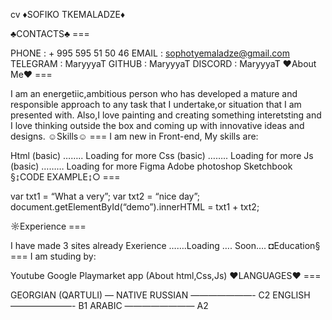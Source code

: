 cv
♦SOFIKO TKEMALADZE♦

♣CONTACTS♣ ===

PHONE : + 995 595 51 50 46
EMAIL : sophotyemaladze@gmail.com
TELEGRAM : MaryyyaT
GITHUB : MaryyyaT
DISCORD : MaryyyaT
♥About Me♥ ===

I am an energetiic,ambitious person who has developed a mature and responsible approach to any task that I undertake,or situation that I am presented with. Also,I love painting and creating something interetsting and I love thinking outside the box and coming up with innovative ideas and designs.
☺Skills☺ === I am new in Front-end, My skills are:

Html (basic) …….. Loading for more
Css (basic) …….. Loading for more
Js (basic) ……… Loading for more
Figma
Adobe photoshop
Sketchbook
§↨CODE EXAMPLE↨○ ===

var txt1 = “What a very”; var txt2 = “nice day”; document.getElementById(“demo”).innerHTML = txt1 + txt2;

☼Experience ===

I have made 3 sites already
Exerience …….Loading …. Soon….
◘Education§ === I am studing by:

Youtube
Google
Playmarket app (About html,Css,Js)
♥LANGUAGES♥ ===

GEORGIAN (QARTULI) — NATIVE
RUSSIAN ———————- C2
ENGLISH ———————- B1
ARABIC ———————— A2